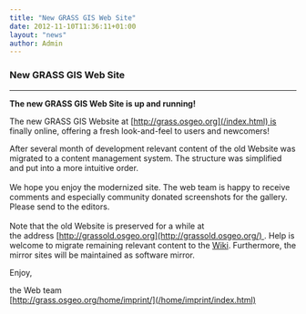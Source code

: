 ```yaml
---
title: "New GRASS GIS Web Site"
date: 2012-11-10T11:36:11+01:00
layout: "news"
author: Admin
---
```


### New GRASS GIS Web Site

------------------------------------------------------------------------

**The new GRASS GIS Web Site is up and running!**

The new GRASS GIS Website
at [http://grass.osgeo.org](/index.html) is finally online,
offering a fresh look-and-feel to users and newcomers!

After several month of development relevant content of the old Website
was migrated to a content management system. The structure was
simplified and put into a more intuitive order.\
\
We hope you enjoy the modernized site. The web team is happy to receive
comments and especially community donated screenshots for the gallery.
Please send to the editors.\
\
Note that the old Website is preserved for a while at
the address [http://grassold.osgeo.org](http://grassold.osgeo.org/) .
Help is welcome to migrate remaining relevant content to the
[Wiki](http://grasswiki.osgeo.org/wiki/). Furthermore, the mirror sites
will be maintained as software mirror.

Enjoy,

the Web team\
[http://grass.osgeo.org/home/imprint/](/home/imprint/index.html)

